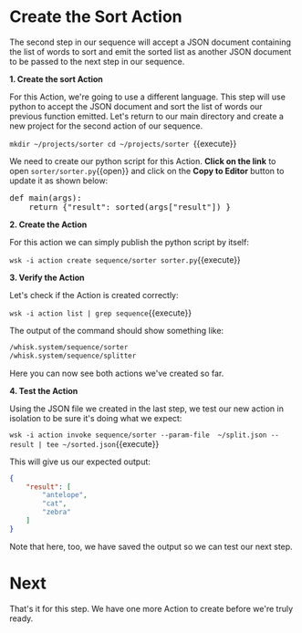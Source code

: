 # Create the Sort Action

The second step in our sequence will accept a JSON document containing the list of words to sort and emit the sorted list as 
another JSON document to be passed to the next step in our sequence.
 
 **1. Create the sort Action**
 
For this Action, we're going to use a different language.  This step will use python to accept the JSON document and sort the list 
of words our previous function emitted.  Let's return to our main directory and create a new project for the second action of our 
sequence.
 
``mkdir ~/projects/sorter
cd ~/projects/sorter
``{{execute}} 
 
 
We need to create our python script for this Action.  **Click on the link** to open ``sorter/sorter.py``{{open}} and click on the
**Copy to Editor** button to update it as shown below:
 
<pre class="file" data-filename="sorter/sorter.py" data-target="replace">
def main(args):
    return {"result": sorted(args["result"]) }
</pre>

**2. Create the Action**

For this action we can simply publish the python script by itself:

``wsk -i action create sequence/sorter sorter.py``{{execute}}

**3. Verify the Action**

Let's check if the Action is created correctly:

``wsk -i action list | grep sequence``{{execute}}

The output of the command should show something like:

```sh
/whisk.system/sequence/sorter                                          private python:2
/whisk.system/sequence/splitter                                        private java
```

Here you can now see both actions we've created so far.

**4.  Test the Action**

Using the JSON file we created in the last step, we test our new action in isolation to be sure it's doing what we expect:

``wsk -i action invoke sequence/sorter --param-file  ~/split.json --result | tee ~/sorted.json``{{execute}}

This will give us our expected output:

```json
{
    "result": [
        "antelope",
        "cat",
        "zebra"
    ]
}
```

Note that here, too, we have saved the output so we can test our next step.

# Next

That's it for this step.  We have one more Action to create before we're truly ready.
